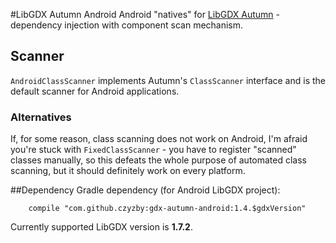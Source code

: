 #LibGDX Autumn Android
Android "natives" for [LibGDX Autumn](https://github.com/czyzby/gdx-autumn) - dependency injection with component scan mechanism.

## Scanner
`AndroidClassScanner` implements Autumn's `ClassScanner` interface and is the default scanner for Android applications.

### Alternatives
If, for some reason, class scanning does not work on Android, I'm afraid you're stuck with `FixedClassScanner` - you have to register "scanned" classes manually, so this defeats the whole purpose of automated class scanning, but it should definitely work on every platform.

##Dependency
Gradle dependency (for Android LibGDX project):

```
    compile "com.github.czyzby:gdx-autumn-android:1.4.$gdxVersion"
```

Currently supported LibGDX version is **1.7.2**.
